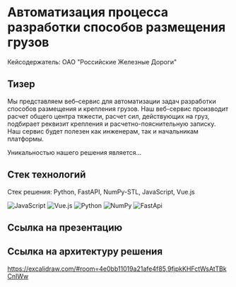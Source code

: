 #  Автоматизация процесса разработки способов размещения грузов
Кейсодержатель: ОАО "Российские Железные Дороги"

## Тизер
Мы представляем веб–сервис для автоматизации задач разработки способов размещения и крепления грузов.  Наш веб-сервис производит расчет общего центра тяжести, расчет сил, действующих на груз, подбирает реквизит крепления и расчетно-пояснительную записку. Наш сервис будет полезен как инженерам, так и начальникам платформы.

Уникальностью нашего решения является…

## Cтек технологий
Стек решения: Python, FastAPI, NumPy-STL, JavaScript, Vue.js

![JavaScript](https://github.com/andreydorozhkin/rzd_case/blob/main/js.png?raw=true)
![Vue.js](https://github.com/andreydorozhkin/rzd_case/blob/main/vue.png?raw=true)
![Python](https://github.com/andreydorozhkin/rzd_case/blob/main/python.png?raw=true)
![NumPy](https://github.com/andreydorozhkin/rzd_case/blob/main/numpy.png?raw=true)
![FastApi](https://github.com/andreydorozhkin/rzd_case/blob/main/fastapi.svg?raw=true)

## Ссылка на презентацию

## Ссылка на архитектуру решения
https://excalidraw.com/#room=4e0bb11019a21afe4f85,9fjpkKHFctWsAtTBkCnIWw